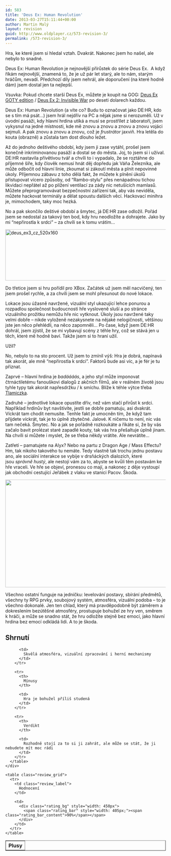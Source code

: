 ```yaml
---
id: 583
title: 'Deus Ex: Human Revolution'
date: 2013-03-27T15:11:44+00:00
author: Martin Malý
layout: revision
guid: http://www.oldplayer.cz/573-revision-3/
permalink: /573-revision-3/
---
```

Hra, ke které jsem si hledal vztah. Dvakrát. Nakonec jsem ho našel, ale nebylo to snadné.

<!--more-->

Deus Ex: Human Revolution je nejnovější přírůstek do série Deus Ex.  A když říkám nejnovější, znamená to, že je už pár let starý, ale to nám, starým hráčům, nevadí. Předchozí díly jsem nehrál, ale doporučení (na které hodně dám) jsem dostal jen ta nejlepší.

Vsuvka: Pokud chcete starší Deus Ex, můžete je koupit na GOG: [Deus Ex GOTY edition](http://oldplayer.cz/deusex) / [Deus Ex 2: Invisible War](http://oldplayer.cz/deusex2) po deseti dolarech každou.

Deus Ex: Human Revolution (a víte co? Budu to označovat jako DE:HR, kdo se s tím má psát&#8230;) jsem hrál nejdřív na PC a nějak jsme si nerozuměli. Už v úvodní pasáži, kdy hlavní hrdina utíká a musí se prostřílet z laboratoří, jsem vykysnul na jedné místnosti, kde mě znovu a znovu a znovu a znovu vojáci sejmuli. A pak znovu a znovu a znovu, což je _frustrátor_ jaxviň. Hra letěla do kouta (obrazně) a zůstala tam dost dlouho ležet.

Až do jednoho deštivého období, kdy jsem ji zase vytáhl, prošel jsem konečně inkriminovanou pasáží a dostal se do města. Joj, to jsem si i užíval. DE:HR nastavila přívětivou tvář a chvíli to i vypadalo, že se roztáhne do příjemné šíře, kdy člověk nemusí hnát děj dopředu jak Váňa Železníka, ale může odbočit od hlavní linie, zkoumat si zákoutí města a plnit nepovinné úkoly. Příjemnou zábavu z toho dělá fakt, že můžete k plnění úkolů přistupovat vícero způsoby, od &#8220;Rambo-stylu&#8221; přes nenápadnou tichou likvidaci nepřátel až po plížení ventilací za zády nic netušících mamlasů. Můžete přeprogramovávat bezpečnostní zařízení tak, aby vás neviděla, můžete hackovat terminály a dělat spoustu dalších věcí. Hackovací minihra je, mimochodem, taky moc hezká.

No a pak skončilo deštivé období a šmytec, já DE:HR zase odložil. Pořád jsem se nedostal za takový ten bod, kdy hru neodložíte a dohrajete. Jako by mi &#8220;nepřirostla k srdci&#8221; &#8211; za chvíli se k tomu vrátím&#8230;

<a href="http://www.xzone.cz/nahledgame.php3?idg=2915&a_aid=gamer&a_bid=9a09e995" target="_top"><img title="deus_ex3_cz_520x160" alt="deus_ex3_cz_520x160" src="http://www.oldplayer.cz/wp-content/uploads/2013/03/deus_ex3_cz_520x160.jpg" width="520" height="160" /></a><img style="border: 0;" alt="" src="http://www.oldplayer.cz/wp-content/uploads/2013/03/imp.phpa_aidgamerampa_bid9a09e995" width="1" height="1" />

Do třetice jsem si hru pořídil pro XBox. Začátek už jsem měl nacvičený, ten jsem prošel rychle, a za chvíli jsem se mohl přesunout do nové lokace.

Lokace jsou úžasně navržené, vizuální styl ukazující lehce ponurou a rozpadlou společnost budoucnosti hře vysloveně sluší a po stránce vizuálního prožitku nemůžu hře nic vytknout. Úkoly jsou navržené taky velmi dobře &#8211; nikde vyloženě nezakysnete na nějaké nelogičnosti, většinou jste jen něco přehlédli, na něco zapomněli&#8230; Po čase, když jsem DE:HR dohrál, jsem zjistil, že se mi vybavují scény z téhle hry, což se stává jen u těch, které mě hodně baví. Takže jsem si to hraní užil.

Užil?

No, nebylo to na sto procent. Už jsem to zmínil výš: Hra je dobrá, napínavá tak akorát, ale mně &#8220;nepřirostla k srdci&#8221;. Faktorů bude asi víc, a je fér je tu přiznat.

Zaprvé &#8211; hlavní hrdina je _badáááás_, a jeho styl může imponovat čtrnáctiletému fanouškovi dialogů z akčních filmů, ale v reálném životě jsou tyhle typy tak akorát napřesdržku / k smíchu. Blíže k téhle výtce třeba [Tlamiczka](http://www.tlamiczka.com/2011/12/deus-ex-human-revolution.html).

Zadruhé &#8211; jednotlivé lokace opustíte dřív, než vám stačí přirůst k srdci. Například hrdinův byt navštívíte, jestli se dobře pamatuju, asi dvakrát. Víckrát tam chodit nemusíte. Tenhle fakt je umocněn tím, že když tam přijdete víckrát, tak je to úplně zbytečné. Jalové. K ničemu to není, nic vás tam nečeká. Šmytec. No a jak se pořádně rozkoukáte a říkáte si, že by vás začalo bavit prolézat staré zapadlé kouty, tak vás hra přešaltuje úplně jinam. Na chvíli si můžete i myslet, že se třeba někdy vrátíte. Ale nevrátíte&#8230;

Zatřetí &#8211; pamatujete na Alyx? Nebo na partu z Dragon Age / Mass Effectu? Hm, tak nikoho takového tu nemáte. Tedy vlastně tak trochu jednu postavu ano, ale sociální interakce se vybije v drsňáckých dialozích, které jsou _správně hustý_, ale nestojí vám za to, abyste se kvůli těm postavám ke hře vraceli. Ve hře se objeví, pronesou co mají, a nakonec z děje vystoupí jak obchodní cestující Jeřábek z vlaku ve stanici Pacov. Škoda.

[<img class="aligncenter size-large wp-image-576" alt="" src="http://www.oldplayer.cz/wp-content/uploads/2013/03/deusex-screen-600x337.jpg" width="600" height="337" srcset="https://oldplayer.cz/wp-content/uploads/2013/03/deusex-screen-600x337.jpg 600w, https://oldplayer.cz/wp-content/uploads/2013/03/deusex-screen-300x168.jpg 300w" sizes="(max-width: 600px) 100vw, 600px" />](http://www.oldplayer.cz/wp-content/uploads/2013/03/deusex-screen.jpg)

Všechno ostatní funguje na jedničku: levelování postavy, sbírání předmětů, všechny ty RPG prvky, soubojový systém, atmosféra, vizuální podoba &#8211; to je všechno dokonalé. Jen ten chlad, který má pravděpodobně být záměrem a dokreslením bezútěšné atmosféry, prostupuje bohužel ze hry ven, směrem k hráči, a může se snadno stát, že hru odložíte stejně bez emocí, jako hlavní hrdina bez emocí odkládá lidi. A to je škoda.

<a name="review"></a>

<div class="review">
  <h2>
    Shrnutí
  </h2>
  
  <div class="mainbox">
    <div class="procons">
      <table border="1">
        <tr>
          <th>
            Plusy
          </th>
          
          <td>
            Skvělá atmosféra, vizuální zpracování i herní mechanismy
          </td>
        </tr>
        
        <tr>
          <th>
            Mínusy
          </th>
          
          <td>
            Hra je bohužel příliš studená
          </td>
        </tr>
        
        <tr>
          <th>
            Verdikt
          </th>
          
          <td>
            Rozhodně stojí za to si ji zahrát, ale může se stát, že ji nebudete mít moc rádi
          </td>
        </tr>
      </table>
    </div>
    
    <table class="review_grid">
      <tr>
        <td class="review_label">
          Hodnocení
        </td>
        
        <td>
          <div class="rating_bg" style="width: 450px">
            <span class="rating_bar" style="width: 405px;"><span class="rating_bar_content">90%</span></span>
          </div>
        </td>
      </tr>
    </table>
  </div>
</div>

<div id="google_plus_one">
  <g:plusone></g:plusone>
</div>

<div id="fb_send_like">
</div>